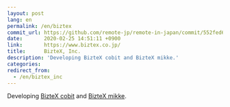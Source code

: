 ```yaml
---
layout: post
lang: en
permalink: /en/biztex
commit_url: https://github.com/remote-jp/remote-in-japan/commit/552fed65743f6edf9574520d6999d6621260f5a5
date:       2020-02-25 14:51:11 +0900
link:       https://www.biztex.co.jp/
title:      BizteX, Inc.
description: 'Developing BizteX cobit and BizteX mikke.'
categories: 
redirect_from:
  - /en/biztex_inc
---
```


<p>Developing <a href="https://service.biztex.co.jp/">BizteX cobit</a> and <a href="https://service.biztex.co.jp/mikke/">BizteX mikke</a>.</p>
